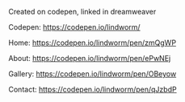 Created on codepen, linked in dreamweaver


Codepen: https://codepen.io/lindworm/


Home: https://codepen.io/lindworm/pen/zmQgWP

About: https://codepen.io/lindworm/pen/ePwNEj

Gallery: https://codepen.io/lindworm/pen/OBeyow

Contact: https://codepen.io/lindworm/pen/qJzbdP
